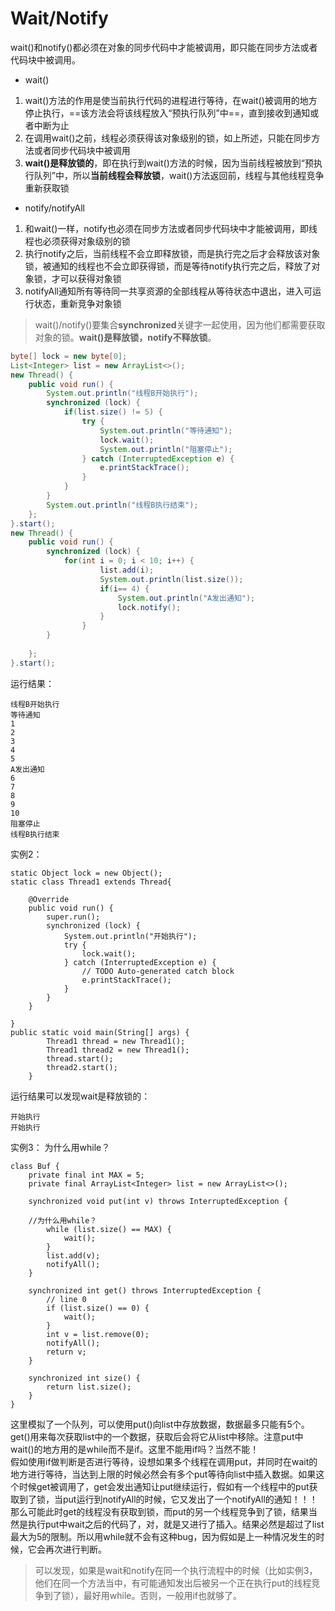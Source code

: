 

# Wait/Notify

wait()和notify()都必须在对象的同步代码中才能被调用，即只能在同步方法或者代码块中被调用。  
- wait()    
1. wait()方法的作用是使当前执行代码的进程进行等待，在wait()被调用的地方停止执行，==该方法会将该线程放入“预执行队列”中==，直到接收到通知或者中断为止
2. 在调用wait()之前，线程必须获得该对象级别的锁，如上所述，只能在同步方法或者同步代码块中被调用    
3. **wait()是释放锁的**，即在执行到wait()方法的时候，因为当前线程被放到“预执行队列”中，所以**当前线程会释放锁**，wait()方法返回前，线程与其他线程竞争重新获取锁  
- notify/notifyAll  
1. 和wait()一样，notify也必须在同步方法或者同步代码块中才能被调用，即线程也必须获得对象级别的锁
2. 执行notify之后，当前线程不会立即释放锁，而是执行完之后才会释放该对象锁，被通知的线程也不会立即获得锁，而是等待notify执行完之后，释放了对象锁，才可以获得对象锁
3. notifyAll通知所有等待同一共享资源的全部线程从等待状态中退出，进入可运行状态，重新竞争对象锁
> wait()/notify()要集合**synchronized**关键字一起使用，因为他们都需要获取对象的锁。**wait()是释放锁，notify不释放锁**。  

```JAVA
byte[] lock = new byte[0];
List<Integer> list = new ArrayList<>();
new Thread() {
	public void run() {
		System.out.println("线程B开始执行");
		synchronized (lock) {
			if(list.size() != 5) {
				try {
					System.out.println("等待通知");
					lock.wait();
					System.out.println("阻塞停止");	
				} catch (InterruptedException e) {
					e.printStackTrace();
				}
			}
		}
		System.out.println("线程B执行结束");
	};
}.start();
new Thread() {
	public void run() {
		synchronized (lock) {
			for(int i = 0; i < 10; i++) {
					list.add(i);
					System.out.println(list.size());
					if(i== 4) {
						System.out.println("A发出通知");
						lock.notify();
					}
				}
		}
		
	};
}.start();
```
运行结果：  
```
线程B开始执行
等待通知
1
2
3
4
5
A发出通知
6
7
8
9
10
阻塞停止
线程B执行结束
```
实例2：
```
static Object lock = new Object();
static class Thread1 extends Thread{
	
	@Override
	public void run() {
		super.run();
		synchronized (lock) {
			System.out.println("开始执行");
			try {
				lock.wait();
			} catch (InterruptedException e) {
				// TODO Auto-generated catch block
				e.printStackTrace();
			}
		}
	}
	
}
public static void main(String[] args) {
		Thread1 thread = new Thread1();
		Thread1 thread2 = new Thread1();
		thread.start();
		thread2.start();
	}
```
运行结果可以发现wait是释放锁的：
```
开始执行
开始执行
```
实例3：
为什么用while？
```
class Buf {
    private final int MAX = 5;
    private final ArrayList<Integer> list = new ArrayList<>();
    
    synchronized void put(int v) throws InterruptedException {
    
	//为什么用while？
        while (list.size() == MAX) {
            wait();
        }
        list.add(v);
        notifyAll();
    }
 
    synchronized int get() throws InterruptedException {
        // line 0 
        if (list.size() == 0) { 
            wait();
        }
        int v = list.remove(0); 
        notifyAll();
        return v;
    }
 
    synchronized int size() {
        return list.size();
    }
}
```
这里模拟了一个队列，可以使用put()向list中存放数据，数据最多只能有5个。get()用来每次获取list中的一个数据，获取后会将它从list中移除。注意put中wait()的地方用的是while而不是if。这里不能用if吗？当然不能！   
假如使用if做判断是否进行等待，设想如果多个线程在调用put，并同时在wait的地方进行等待，当达到上限的时候必然会有多个put等待向list中插入数据。如果这个时候get被调用了，get会发出通知让put继续运行，假如有一个线程中的put获取到了锁，当put运行到notifyAll的时候，它又发出了一个notifyAll的通知！！！那么可能此时get的线程没有获取到锁，而put的另一个线程竞争到了锁，结果当然是执行put中wait之后的代码了，对，就是又进行了插入。结果必然是超过了list最大为5的限制。所以用while就不会有这种bug，因为假如是上一种情况发生的时候，它会再次进行判断。        
> 可以发现，如果是wait和notify在同一个执行流程中的时候（比如实例3，他们在同一个方法当中，有可能通知发出后被另一个正在执行put的线程竞争到了锁），最好用while。否则，一般用if也就够了。